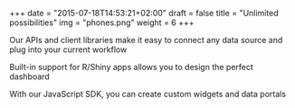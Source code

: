 +++
date = "2015-07-18T14:53:21+02:00"
draft = false
title = "Unlimited possibilities"
img = "phones.png"
weight = 6
+++

Our APIs and client libraries make it easy to connect any data source and plug into your current workflow

Built-in support for R/Shiny apps allows you to design the perfect dashboard

With our JavaScript SDK, you can create custom widgets and data portals
